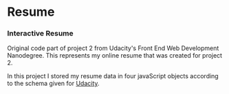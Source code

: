 # Resume

### Interactive Resume

Original code part of project 2 from Udacity's Front End Web Development Nanodegree. This represents my online resume that was created for project 2.

In this project I stored my resume data in four javaScript objects according to the schema given for [Udacity](www.udacity.com). 
